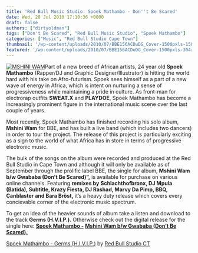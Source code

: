 ```yaml
---
title: 'Red Bull Music Studio: Spoek Mathambo - Don''t Be Scared'
date: Wed, 28 Jul 2010 17:10:36 +0000
draft: false
authors: ["dirtyoldman"]
tags: ["Don't Be Scared", "Red Bull Music Studio", "Spoek Mathambo"]
categories: ["Music", "Red Bull Studio Cape Town"]
thumbnail: '/wp-content/uploads/2010/07/BBE156ACDuDG_Cover-1500pxls-150x150.jpg'
featured: '/wp-content/uploads/2010/07/BBE156ACDuDG_Cover-1500pxls-304x190.jpg'
---
```


[![](/wp-content/uploads/2010/07/BBE156ACDuDG_Cover-1500pxls.jpg "MSHINI WAM")](/2010/07/28/red-bull-music-studio-spoek-mathambo-dont-be-scared/bbe156acdudg_cover-1500pxls/)Part of a new breed of African artists, 24 year old **Spoek Mathambo** (Rapper/DJ and Graphic Designer/Illustrator) is hitting the world hard with his take on Afro-futurism. Spoek sees himself as a part of a new wave of energy in Africa, which is intent on nurturing a sense of progressiveness while maintaining a pride in culture. As front-man for electrorap outfits **SWEAT.X** and **PLAYDOE**, Spoek Mathambo has become a increasingly prominent figure in the international music scene over the last couple of years.

Most recently, Spoek Mathambo has finished recording his solo album, **Mshini Wam** for BBE, and has built a live band (which includes two dancers) in order to tour the project. The release of this project is particularly exciting as a sign to the world of what Africa has in store in terms of progressive electronic music.

The bulk of the songs on the album were recorded and produced at the Red Bull Studio in Cape Town and although it will only be available as of September through the prolific label BBE, the single for album, **Mshini Wam b/w Gwababa (Don’t Be Scared)”,** is available for purchase on various online channels. Featuring **remixes by** **Schlachthofbronx, DJ Mpula (Batida), Subtitle, Krazy Fiesta, DJ Rashad, Marvy Da Pimp, BBQ, Canblaster and Bara Bröst,** it’s a heavy duty release which covers every concievable corner of the electronic music spectrum.

To get an idea of the heavier sounds of album take a listen and download to the track **Germs (H.V.I.P.).** Otherwise check out the digital release for the single here: [**Spoek Mathambo -**](http://goog_301031547/) **[Mshini Wam b/w Gwababa (Don’t Be Scared).](http://bbemusic.com/data.pl?release=BBE156SDG-1)**

 [Spoek Mathambo - Germs (H.I.V.I.P.)](http://soundcloud.com/red-bull-studio-ct/spoek-mathambo-germs-h-i-v-i-p) by [Red Bull Studio CT](http://soundcloud.com/red-bull-studio-ct)

